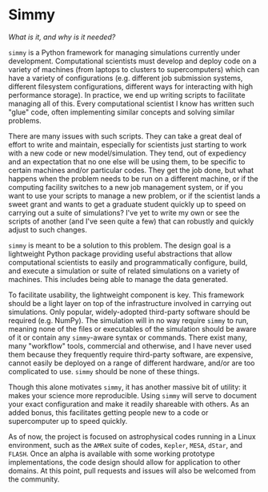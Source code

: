 # Simmy

*What is it, and why is it needed?*

`simmy` is a Python framework for managing simulations currently under
development.  Computational scientists must develop and deploy code on a variety
of machines (from laptops to clusters to supercomputers) which can have a
variety of configurations (e.g. different job submission systems, different
filesystem configurations, different ways for interacting with high performance
storage).  In practice, we end up writing scripts to facilitate managing all of
this.  Every computational scientist I know has written such "glue" code, often
implementing similar concepts and solving similar problems.

There are many issues with such scripts.  They can take a great deal of effort
to write and maintain, especially for scientists just starting to work with a
new code or new model/simulation.  They tend, out of expediency and an
expectation that no one else will be using them, to be specific to certain
machines and/or particular codes.  They get the job done, but what happens when
the problem needs to be run on a different machine, or if the computing facility
switches to a new job management system, or if you want to use your scripts to
manage a new problem, or if the scientist lands a sweet grant and wants to get a
graduate student quickly up to speed on carrying out a suite of simulations?
I've yet to write my own or see the scripts of another (and I've seen quite a
few) that can robustly and quickly adjust to such changes.

`simmy` is meant to be a solution to this problem.  The design goal is a
lightweight Python package providing useful abstractions that allow
computational scientists to easily and programmatically configure, build, and
execute a simulation or suite of related simulations on a variety of machines.
This includes being able to manage the data generated.

To facilitate usability, the lightweight component is key.  This framework
should be a light layer on top of the infrastructure involved in carrying out
simulations.  Only popular, widely-adopted third-party software should be
required (e.g. NumPy).  The simulation will in no way require `simmy` to run,
meaning none of the files or executables of the simulation should be aware of it
or contain any `simmy`-aware syntax or commands.  There exist many, many
"workflow" tools, commercial and otherwise, and I have never used them because
they frequently require third-party software, are expensive, cannot easily be
deployed on a range of different hardware, and/or are too complicated to use.
`simmy` should be none of these things.

Though this alone motivates `simmy`, it has another massive bit of utility: it
makes your science more reproducible.  Using `simmy` will serve to document your
exact configuration and make it readily shareable with others.  As an added
bonus, this facilitates getting people new to a code or supercomputer up to
speed quickly.

As of now, the project is focused on astrophysical codes running in a Linux
environment, such as the `AMReX` suite of codes, `Kepler`, `MESA`, `dStar`, and
`FLASH`.  Once an alpha is available with some working prototype
implementations, the code design should allow for application to other domains.
At this point, pull requests and issues will also be welcomed from the
community.
